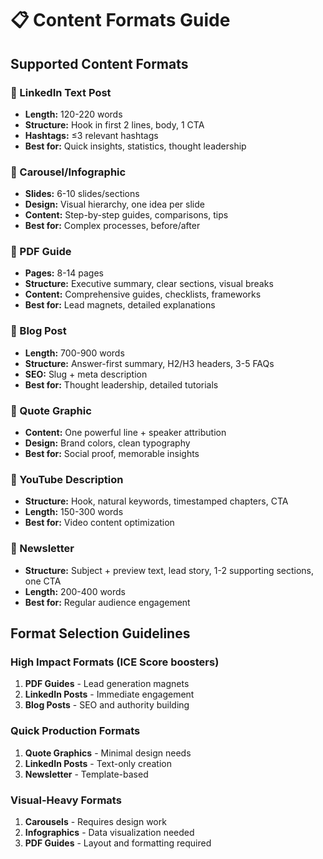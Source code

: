 # 📋 Content Formats Guide

## Supported Content Formats

### 📱 LinkedIn Text Post
- **Length:** 120-220 words
- **Structure:** Hook in first 2 lines, body, 1 CTA
- **Hashtags:** ≤3 relevant hashtags
- **Best for:** Quick insights, statistics, thought leadership

### 🎠 Carousel/Infographic  
- **Slides:** 6-10 slides/sections
- **Design:** Visual hierarchy, one idea per slide
- **Content:** Step-by-step guides, comparisons, tips
- **Best for:** Complex processes, before/after

### 📄 PDF Guide
- **Pages:** 8-14 pages
- **Structure:** Executive summary, clear sections, visual breaks
- **Content:** Comprehensive guides, checklists, frameworks
- **Best for:** Lead magnets, detailed explanations

### 📝 Blog Post
- **Length:** 700-900 words
- **Structure:** Answer-first summary, H2/H3 headers, 3-5 FAQs
- **SEO:** Slug + meta description
- **Best for:** Thought leadership, detailed tutorials

### 💬 Quote Graphic
- **Content:** One powerful line + speaker attribution
- **Design:** Brand colors, clean typography
- **Best for:** Social proof, memorable insights

### 🎥 YouTube Description
- **Structure:** Hook, natural keywords, timestamped chapters, CTA
- **Length:** 150-300 words
- **Best for:** Video content optimization

### 📰 Newsletter
- **Structure:** Subject + preview text, lead story, 1-2 supporting sections, one CTA
- **Length:** 200-400 words
- **Best for:** Regular audience engagement

## Format Selection Guidelines

### High Impact Formats (ICE Score boosters)
1. **PDF Guides** - Lead generation magnets
2. **LinkedIn Posts** - Immediate engagement
3. **Blog Posts** - SEO and authority building

### Quick Production Formats  
1. **Quote Graphics** - Minimal design needs
2. **LinkedIn Posts** - Text-only creation
3. **Newsletter** - Template-based

### Visual-Heavy Formats
1. **Carousels** - Requires design work
2. **Infographics** - Data visualization needed
3. **PDF Guides** - Layout and formatting required